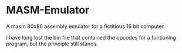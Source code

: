MASM-Emulator
=============

A masm 80x86 assembly emulator for a fictitious 16 bit computer. 

I have long lost the bin file that contained the opcodes for a funtioning program, but the principle still stands.
